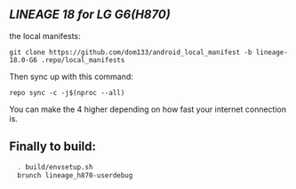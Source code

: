 _LINEAGE 18 for LG G6(H870)_
---------------------------

the local manifests:

	git clone https://github.com/dom133/android_local_manifest -b lineage-18.0-G6 .repo/local_manifests

Then sync up with this command:

	repo sync -c -j$(nproc --all) 
	
You can make the 4 higher depending on how fast your internet connection is. 

Finally to build:
-----------------

```bash
  . build/envsetup.sh
  brunch lineage_h870-userdebug
```
